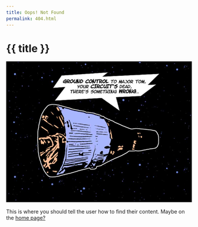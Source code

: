 ```yaml
---
title: Oops! Not Found
permalink: 404.html
---
```


<!doctype html><html lang="en">  <head>    <meta charset="utf-8">    <meta name="viewport" content="width=device-width, initial-scale=1.0">    <title>{{ title }}</title>  </head>  <body> <h1>{{ title }}</h1></body></html>

![Lost in space?](assets/ground-control.jpg)

   <!doctype html><html lang="en">  <meta charset="utf-8">    <meta name="viewport" content="width=device-width, initial-scale=1.0"><body>   <p>This is where you should tell the user how to find their content. Maybe on the <a href="{{ "/" | url }}">home page?</a></p> </body></html>
